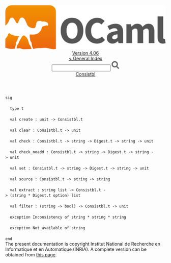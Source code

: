 <!-- ((! set title API !)) ((! set documentation !)) ((! set api !)) ((! set nobreadcrumb !)) -->
<div class="api"><header><nav class="toc brand"><a class="brand" href="https://ocaml.org/"><img src="colour-logo-gray.svg" class="svg" alt="OCaml"></a></nav><nav class="toc"><div class="toc_version"><a href="/docs" id="version-select">Version 4.06</a></div><a href="index.html">&lt; General Index</a><div class="api_search"><input type="text" name="apisearch" id="api_search" oninput="mySearch(false);" onkeypress="this.oninput();" onclick="this.oninput();" onpaste="this.oninput();">
<img src="search_icon.svg" alt="Search" class="svg" onclick="mySearch(false)"></div>
<div id="search_results"></div><div class="toc_title"><a href="Consistbl.html">Consistbl</a></div><ul></ul></nav></header>
<code class="code"><span class="keyword">sig</span><br>
&nbsp;&nbsp;<span class="keyword">type</span>&nbsp;t<br>
&nbsp;&nbsp;<span class="keyword">val</span>&nbsp;create&nbsp;:&nbsp;unit&nbsp;<span class="keywordsign">-&gt;</span>&nbsp;<span class="constructor">Consistbl</span>.t<br>
&nbsp;&nbsp;<span class="keyword">val</span>&nbsp;clear&nbsp;:&nbsp;<span class="constructor">Consistbl</span>.t&nbsp;<span class="keywordsign">-&gt;</span>&nbsp;unit<br>
&nbsp;&nbsp;<span class="keyword">val</span>&nbsp;check&nbsp;:&nbsp;<span class="constructor">Consistbl</span>.t&nbsp;<span class="keywordsign">-&gt;</span>&nbsp;string&nbsp;<span class="keywordsign">-&gt;</span>&nbsp;<span class="constructor">Digest</span>.t&nbsp;<span class="keywordsign">-&gt;</span>&nbsp;string&nbsp;<span class="keywordsign">-&gt;</span>&nbsp;unit<br>
&nbsp;&nbsp;<span class="keyword">val</span>&nbsp;check_noadd&nbsp;:&nbsp;<span class="constructor">Consistbl</span>.t&nbsp;<span class="keywordsign">-&gt;</span>&nbsp;string&nbsp;<span class="keywordsign">-&gt;</span>&nbsp;<span class="constructor">Digest</span>.t&nbsp;<span class="keywordsign">-&gt;</span>&nbsp;string&nbsp;<span class="keywordsign">-&gt;</span>&nbsp;unit<br>
&nbsp;&nbsp;<span class="keyword">val</span>&nbsp;set&nbsp;:&nbsp;<span class="constructor">Consistbl</span>.t&nbsp;<span class="keywordsign">-&gt;</span>&nbsp;string&nbsp;<span class="keywordsign">-&gt;</span>&nbsp;<span class="constructor">Digest</span>.t&nbsp;<span class="keywordsign">-&gt;</span>&nbsp;string&nbsp;<span class="keywordsign">-&gt;</span>&nbsp;unit<br>
&nbsp;&nbsp;<span class="keyword">val</span>&nbsp;source&nbsp;:&nbsp;<span class="constructor">Consistbl</span>.t&nbsp;<span class="keywordsign">-&gt;</span>&nbsp;string&nbsp;<span class="keywordsign">-&gt;</span>&nbsp;string<br>
&nbsp;&nbsp;<span class="keyword">val</span>&nbsp;extract&nbsp;:&nbsp;string&nbsp;list&nbsp;<span class="keywordsign">-&gt;</span>&nbsp;<span class="constructor">Consistbl</span>.t&nbsp;<span class="keywordsign">-&gt;</span>&nbsp;(string&nbsp;*&nbsp;<span class="constructor">Digest</span>.t&nbsp;option)&nbsp;list<br>
&nbsp;&nbsp;<span class="keyword">val</span>&nbsp;filter&nbsp;:&nbsp;(string&nbsp;<span class="keywordsign">-&gt;</span>&nbsp;bool)&nbsp;<span class="keywordsign">-&gt;</span>&nbsp;<span class="constructor">Consistbl</span>.t&nbsp;<span class="keywordsign">-&gt;</span>&nbsp;unit<br>
&nbsp;&nbsp;<span class="keyword">exception</span>&nbsp;<span class="constructor">Inconsistency</span>&nbsp;<span class="keyword">of</span>&nbsp;string&nbsp;*&nbsp;string&nbsp;*&nbsp;string<br>
&nbsp;&nbsp;<span class="keyword">exception</span>&nbsp;<span class="constructor">Not_available</span>&nbsp;<span class="keyword">of</span>&nbsp;string<br>
<span class="keyword">end</span></code><div class="copyright">The present documentation is copyright Institut National de Recherche en Informatique et en Automatique (INRIA). A complete version can be obtained from <a href="http://caml.inria.fr/pub/docs/manual-ocaml/">this page</a>.</div></div>